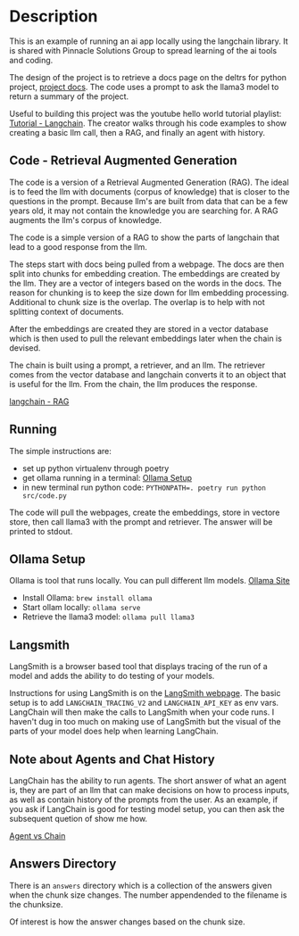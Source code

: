# Description


This is an example of running an ai app locally using the langchain library.
It is shared with Pinnacle Solutions Group to spread learning of the ai tools and coding.

The design of the project is to retrieve a docs page on the deltrs for python project,
[project docs](https://delta-io.github.io/delta-rs/).  The code uses a prompt to ask the llama3
model to return a summary of the project.

Useful to building this project was the youtube hello world tutorial playlist: [Tutorial - Langchain](https://www.youtube.com/playlist?list=PL4HikwTaYE0GEs7lvlYJQcvKhq0QZGRVn).
The creator walks through his code examples to show creating a basic llm call, then a RAG, and finally
an agent with history.

## Code - Retrieval Augmented Generation

The code is a version of a Retrieval Augmented Generation (RAG).  The ideal is
to feed the llm with documents (corpus of knowledge) that is closer to the questions
in the prompt.  Because llm's are built from data that can be a few years old, it may
not contain the knowledge you are searching for.  A RAG augments the llm's corpus
of knowledge.

The code is a simple version of a RAG to show the parts of langchain that lead to a good
response from the llm.

The steps start with docs being pulled from a webpage.
The docs are then split into chunks for embedding creation.  The embeddings are created by the llm.
They are a vector of integers based on the words in the docs.  The reason for chunking is
to keep the size down for llm embedding processing.  Additional to chunk size is the overlap.
The overlap is to help with not splitting context of documents.

After the embeddings are created they are stored in a vector database which is then used
to pull the relevant embeddings later when the chain is devised.

The chain is built using a prompt, a retriever, and an llm.  The retriever comes from
the vector database and langchain converts it to an object that is useful for the llm.
From the chain, the llm produces the response.

[langchain - RAG](https://python.langchain.com/v0.2/docs/tutorials/rag/)

## Running

The simple instructions are:
- set up python virtualenv through poetry
- get ollama running in a terminal: [Ollama Setup](#ollama-setup)
- in new terminal run python code: `PYTHONPATH=. poetry run python src/code.py`

The code will pull the webpages, create the embeddings, store in vectore store,
then call llama3 with the prompt and retriever.  The answer will be printed to stdout.

## Ollama Setup

Ollama is tool that runs locally. You can pull different llm models.  [Ollama Site](https://ollama.com/)

- Install Ollama: `brew install ollama`
- Start ollam locally: `ollama serve`
- Retrieve the llama3 model: `ollama pull llama3`

## Langsmith

LangSmith is a browser based tool that displays tracing of the run of a model and
adds the ability to do testing of your models.

Instructions for using LangSmith is on the [LangSmith webpage](https://smith.langchain.com/).
The basic setup is to add `LANGCHAIN_TRACING_V2` and `LANGCHAIN_API_KEY`
as env vars.  LangChain will then make the calls to LangSmith when
your code runs.  I haven't dug in too much on making use of LangSmith
but the visual of the parts of your model does help when learning LangChain.

## Note about Agents and Chat History

LangChain has the ability to run agents.  The short answer of what an agent is, they are
part of an llm that can make decisions on how to process inputs, as well as contain history
of the prompts from the user.  As an example, if you ask if LangChain is good for testing
model setup, you can then ask the subsequent quetion of show me how.

[Agent vs Chain](https://www.restack.io/docs/langchain-knowledge-langchain-agents-vs-chains)

## Answers Directory

There is an `answers` directory which is a collection of the answers given when the chunk size changes.
The number appendended to the filename is the chunksize.

Of interest is how the answer changes based on the chunk size.
